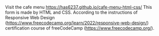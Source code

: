Visit the cafe menu https://has6237.github.io/cafe-menu-html-css/
This form is made by HTML and CSS. 
According to the instructions of Responsive Web Design (https://www.freecodecamp.org/learn/2022/responsive-web-design/) certification course of freeCodeCamp (https://www.freecodecamp.org/).
